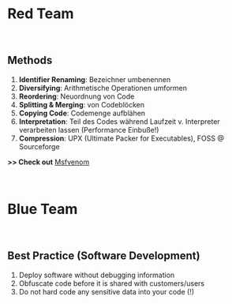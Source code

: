 # Red Team

<br />

## Methods 
1. **Identifier Renaming**: Bezeichner umbenennen
2. **Diversifying**: Arithmetische Operationen umformen
3. **Reordering**: Neuordnung von Code
4. **Splitting & Merging**: von Codeblöcken 
5. **Copying Code**: Codemenge aufblähen
6. **Interpretation**: Teil des Codes während Laufzeit v. Interpreter verarbeiten lassen (Performance Einbuße!)
7. **Compression**: UPX (Ultimate Packer for Executables), FOSS @ Sourceforge

**>> Check out** [Msfvenom](https://github.com/p-arrow/Red-Blue-Guide/blob/main/3_Exploitation/Msfvenom%20(Payload%20Generator).md)

<br />

# Blue Team

<br />

## Best Practice (Software Development)
1. Deploy software without debugging information
2. Obfuscate code before it is shared with customers/users 
3. Do not hard code any sensitive data into your code (!) 
